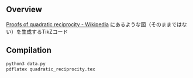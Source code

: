 ## Overview

[Proofs of quadratic reciprocity - Wikipedia](https://en.wikipedia.org/wiki/Proofs_of_quadratic_reciprocity#Eisenstein.27s_proof)
にあるような図（そのままではない）を生成するTikZコード

## Compilation

```sh
python3 data.py
pdflatex quadratic_reciprocity.tex
```
